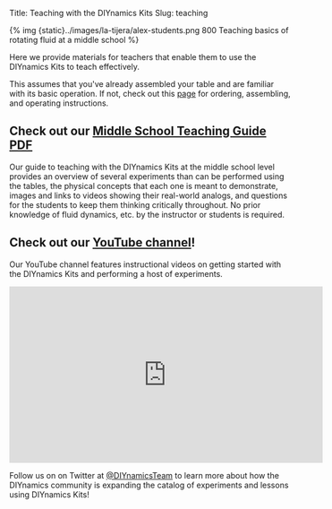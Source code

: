 Title: Teaching with the DIYnamics Kits
Slug: teaching

{% img {static}../images/la-tijera/alex-students.png 800 Teaching basics of rotating fluid at a middle school %}

Here we provide materials for teachers that enable them to use the
DIYnamics Kits to teach effectively.

This assumes that you've already assembled your table and
are familiar with its basic operation. If not, check out this 
[page](kits.html) for ordering, assembling, and operating
instructions.

## Check out our [Middle School Teaching Guide PDF]({static}../pdfs/diynamics_teaching_guide.pdf)
Our guide to teaching with the DIYnamics Kits at the middle school
level provides an overview of several experiments than can be
performed using the tables, the physical concepts that each
one is meant to demonstrate, images and links to videos showing their
real-world analogs, and questions for the students to keep them
thinking critically throughout. No prior knowledge of fluid dynamics,
etc. by the instructor or students is required.

## Check out our [YouTube channel](http://tinyurl.com/diynamicsvideos)!
Our YouTube channel features instructional videos on getting started with
the DIYnamics Kits and performing a host of experiments. 

<iframe width="560" height="315" src="https://www.youtube.com/embed/b4ARJls03YA" frameborder="0" allow="accelerometer; autoplay; clipboard-write; encrypted-media; gyroscope; picture-in-picture" allowfullscreen></iframe>

Follow us on on Twitter at [@DIYnamicsTeam](https://twitter.com/diynamicsteam)
to learn more about how the DIYnamics community is expanding the catalog
of experiments and lessons using DIYnamics Kits!